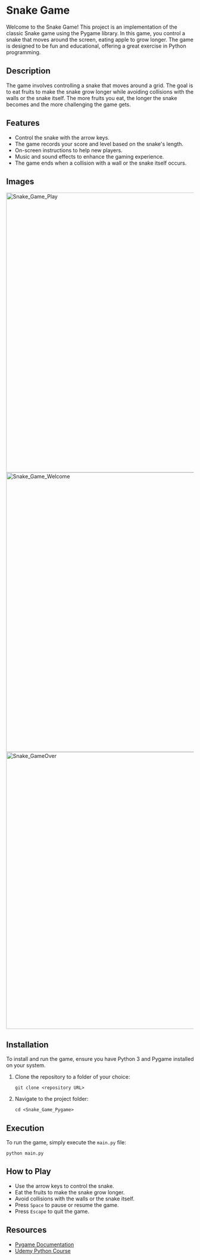 # Snake Game

Welcome to the Snake Game! This project is an implementation of the classic Snake game using the Pygame library. In this game, you control a snake that moves around the screen, eating apple to grow longer. The game is designed to be fun and educational, offering a great exercise in Python programming.

## Description

The game involves controlling a snake that moves around a grid. The goal is to eat fruits to make the snake grow longer while avoiding collisions with the walls or the snake itself. The more fruits you eat, the longer the snake becomes and the more challenging the game gets.

## Features

- Control the snake with the arrow keys.
- The game records your score and level based on the snake's length.
- On-screen instructions to help new players.
- Music and sound effects to enhance the gaming experience.
- The game ends when a collision with a wall or the snake itself occurs.

## Images 

<img width="751" alt="Snake_Game_Play" src="https://github.com/NANITH777/Snake_Game_Pygame/assets/109669139/f178cc14-7474-4b37-93d5-9ad83d5ccb83">
<img width="750" alt="Snake_Game_Welcome" src="https://github.com/NANITH777/Snake_Game_Pygame/assets/109669139/c8292fe5-dca3-4e6b-9c98-3091cdc29069">
<img width="743" alt="Snake_GameOver" src="https://github.com/NANITH777/Snake_Game_Pygame/assets/109669139/1f9101b7-9c57-4ec6-b701-c06b4faf1389">


## Installation

To install and run the game, ensure you have Python 3 and Pygame installed on your system.

1. Clone the repository to a folder of your choice:
    ```shell
    git clone <repository URL>
    ```

2. Navigate to the project folder:
    ```shell
    cd <Snake_Game_Pygame>
    ```

## Execution

To run the game, simply execute the `main.py` file:

```shell
python main.py
```

## How to Play

- Use the arrow keys to control the snake.
- Eat the fruits to make the snake grow longer.
- Avoid collisions with the walls or the snake itself.
- Press `Space` to pause or resume the game.
- Press `Escape` to quit the game.

## Resources

- [Pygame Documentation](https://www.pygame.org/docs/)
- [Udemy Python Course](https://www.udemy.com/course/the-art-of-doing-video-game-creation-with-python-and-pygame)
